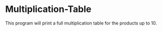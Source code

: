 # Multiplication-Table
This program will print a full multiplication table for the products up to 10. 
